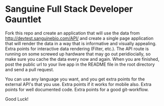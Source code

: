 Sanguine Full Stack Developer Gauntlet 
======================================

Fork this repo and create an application that will use the data from http://devtest.sanguinebio.com/API/ 
and create a single page application that will render the data in a way that is informative and visually
appealing. Extra points for interactive data rendering (Filter, etc.). The API route is running on some 
screwed up hardware that may go out peridiocially, so make sure you cache the data every now and again. 
When you are finished, post the public url to your live app in the README file in the root directory 
and send a pull request. 

You can use any language you want, and you get extra points for the external API's that you use. Extra 
points if it works for mobile also. Extra points for well documented code. Extra points for a 
good git-workflow. 

Good Luck!
